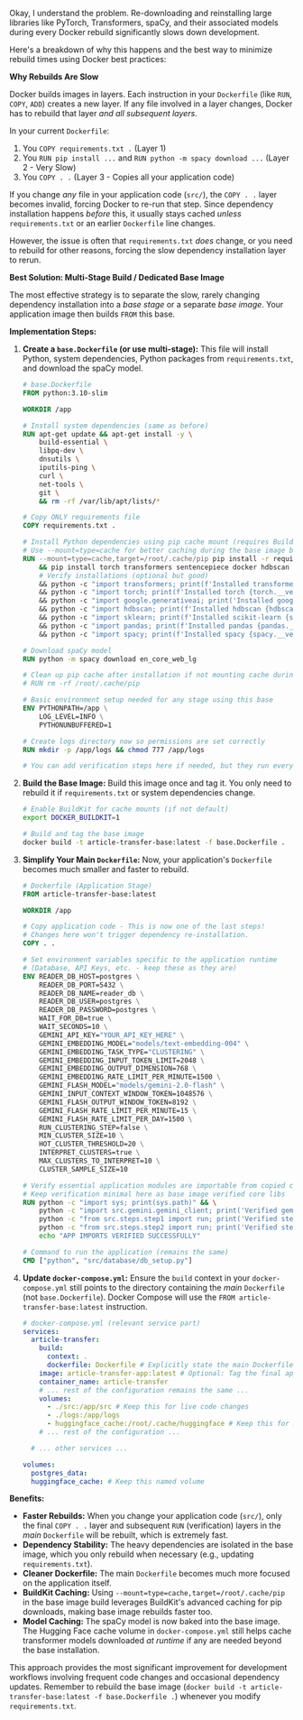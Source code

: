 Okay, I understand the problem. Re-downloading and reinstalling large libraries like PyTorch, Transformers, spaCy, and their associated models during every Docker rebuild significantly slows down development.

Here's a breakdown of why this happens and the best way to minimize rebuild times using Docker best practices:

**Why Rebuilds Are Slow**

Docker builds images in layers. Each instruction in your `Dockerfile` (like `RUN`, `COPY`, `ADD`) creates a new layer. If any file involved in a layer changes, Docker has to rebuild that layer _and all subsequent layers_.

In your current `Dockerfile`:

1.  You `COPY requirements.txt .` (Layer 1)
2.  You `RUN pip install ...` and `RUN python -m spacy download ...` (Layer 2 - Very Slow)
3.  You `COPY . .` (Layer 3 - Copies all your application code)

If you change _any_ file in your application code (`src/`), the `COPY . .` layer becomes invalid, forcing Docker to re-run that step. Since dependency installation happens _before_ this, it usually stays cached _unless_ `requirements.txt` or an earlier `Dockerfile` line changes.

However, the issue is often that `requirements.txt` _does_ change, or you need to rebuild for other reasons, forcing the slow dependency installation layer to rerun.

**Best Solution: Multi-Stage Build / Dedicated Base Image**

The most effective strategy is to separate the slow, rarely changing dependency installation into a _base stage_ or a separate _base image_. Your application image then builds `FROM` this base.

**Implementation Steps:**

1.  **Create a `base.Dockerfile` (or use multi-stage):**
    This file will install Python, system dependencies, Python packages from `requirements.txt`, and download the spaCy model.

    ```dockerfile
    # base.Dockerfile
    FROM python:3.10-slim

    WORKDIR /app

    # Install system dependencies (same as before)
    RUN apt-get update && apt-get install -y \
        build-essential \
        libpq-dev \
        dnsutils \
        iputils-ping \
        curl \
        net-tools \
        git \
        && rm -rf /var/lib/apt/lists/*

    # Copy ONLY requirements file
    COPY requirements.txt .

    # Install Python dependencies using pip cache mount (requires BuildKit)
    # Use --mount=type=cache for better caching during the base image build
    RUN --mount=type=cache,target=/root/.cache/pip pip install -r requirements.txt \
        && pip install torch transformers sentencepiece docker hdbscan scikit-learn pandas numpy~=1.26.4 \
        # Verify installations (optional but good)
        && python -c "import transformers; print(f'Installed transformers {transformers.__version__}')" \
        && python -c "import torch; print(f'Installed torch {torch.__version__}')" \
        && python -c "import google.generativeai; print('Installed google.generativeai')" \
        && python -c "import hdbscan; print(f'Installed hdbscan {hdbscan.__version__}')" \
        && python -c "import sklearn; print(f'Installed scikit-learn {sklearn.__version__}')" \
        && python -c "import pandas; print(f'Installed pandas {pandas.__version__}')" \
        && python -c "import spacy; print(f'Installed spacy {spacy.__version__}')"

    # Download spaCy model
    RUN python -m spacy download en_core_web_lg

    # Clean up pip cache after installation if not mounting cache during runtime
    # RUN rm -rf /root/.cache/pip

    # Basic environment setup needed for any stage using this base
    ENV PYTHONPATH=/app \
        LOG_LEVEL=INFO \
        PYTHONUNBUFFERED=1

    # Create logs directory now so permissions are set correctly
    RUN mkdir -p /app/logs && chmod 777 /app/logs

    # You can add verification steps here if needed, but they run every time the base is built

    ```

2.  **Build the Base Image:**
    Build this image once and tag it. You only need to rebuild it if `requirements.txt` or system dependencies change.

    ```bash
    # Enable BuildKit for cache mounts (if not default)
    export DOCKER_BUILDKIT=1

    # Build and tag the base image
    docker build -t article-transfer-base:latest -f base.Dockerfile .
    ```

3.  **Simplify Your Main `Dockerfile`:**
    Now, your application's `Dockerfile` becomes much smaller and faster to rebuild.

    ```dockerfile
    # Dockerfile (Application Stage)
    FROM article-transfer-base:latest

    WORKDIR /app

    # Copy application code - This is now one of the last steps!
    # Changes here won't trigger dependency re-installation.
    COPY . .

    # Set environment variables specific to the application runtime
    # (Database, API Keys, etc. - keep these as they are)
    ENV READER_DB_HOST=postgres \
        READER_DB_PORT=5432 \
        READER_DB_NAME=reader_db \
        READER_DB_USER=postgres \
        READER_DB_PASSWORD=postgres \
        WAIT_FOR_DB=true \
        WAIT_SECONDS=10 \
        GEMINI_API_KEY="YOUR_API_KEY_HERE" \
        GEMINI_EMBEDDING_MODEL="models/text-embedding-004" \
        GEMINI_EMBEDDING_TASK_TYPE="CLUSTERING" \
        GEMINI_EMBEDDING_INPUT_TOKEN_LIMIT=2048 \
        GEMINI_EMBEDDING_OUTPUT_DIMENSION=768 \
        GEMINI_EMBEDDING_RATE_LIMIT_PER_MINUTE=1500 \
        GEMINI_FLASH_MODEL="models/gemini-2.0-flash" \
        GEMINI_INPUT_CONTEXT_WINDOW_TOKEN=1048576 \
        GEMINI_FLASH_OUTPUT_WINDOW_TOKEN=8192 \
        GEMINI_FLASH_RATE_LIMIT_PER_MINUTE=15 \
        GEMINI_FLASH_RATE_LIMIT_PER_DAY=1500 \
        RUN_CLUSTERING_STEP=false \
        MIN_CLUSTER_SIZE=10 \
        HOT_CLUSTER_THRESHOLD=20 \
        INTERPRET_CLUSTERS=true \
        MAX_CLUSTERS_TO_INTERPRET=10 \
        CLUSTER_SAMPLE_SIZE=10

    # Verify essential application modules are importable from copied code
    # Keep verification minimal here as base image verified core libs
    RUN python -c "import sys; print(sys.path)" && \
        python -c "import src.gemini.gemini_client; print('Verified gemini_client')" && \
        python -c "from src.steps.step1 import run; print('Verified step1')" && \
        python -c "from src.steps.step2 import run; print('Verified step2')" && \
        echo "APP IMPORTS VERIFIED SUCCESSFULLY"

    # Command to run the application (remains the same)
    CMD ["python", "src/database/db_setup.py"]
    ```

4.  **Update `docker-compose.yml`:**
    Ensure the `build` context in your `docker-compose.yml` still points to the directory containing the _main_ `Dockerfile` (not `base.Dockerfile`). Docker Compose will use the `FROM article-transfer-base:latest` instruction.

    ```yaml
    # docker-compose.yml (relevant service part)
    services:
      article-transfer:
        build:
          context: .
          dockerfile: Dockerfile # Explicitly state the main Dockerfile
        image: article-transfer-app:latest # Optional: Tag the final app image
        container_name: article-transfer
        # ... rest of the configuration remains the same ...
        volumes:
          - ./src:/app/src # Keep this for live code changes
          - ./logs:/app/logs
          - huggingface_cache:/root/.cache/huggingface # Keep this for HF models
        # ... rest of the configuration ...

      # ... other services ...

    volumes:
      postgres_data:
      huggingface_cache: # Keep this named volume
    ```

**Benefits:**

- **Faster Rebuilds:** When you change your application code (`src/`), only the final `COPY . .` layer and subsequent `RUN` (verification) layers in the _main_ `Dockerfile` will be rebuilt, which is extremely fast.
- **Dependency Stability:** The heavy dependencies are isolated in the base image, which you only rebuild when necessary (e.g., updating `requirements.txt`).
- **Cleaner Dockerfile:** The main `Dockerfile` becomes much more focused on the application itself.
- **BuildKit Caching:** Using `--mount=type=cache,target=/root/.cache/pip` in the base image build leverages BuildKit's advanced caching for pip downloads, making base image rebuilds faster too.
- **Model Caching:** The spaCy model is now baked into the base image. The Hugging Face cache volume in `docker-compose.yml` still helps cache transformer models downloaded _at runtime_ if any are needed beyond the base installation.

This approach provides the most significant improvement for development workflows involving frequent code changes and occasional dependency updates. Remember to rebuild the base image (`docker build -t article-transfer-base:latest -f base.Dockerfile .`) whenever you modify `requirements.txt`.
